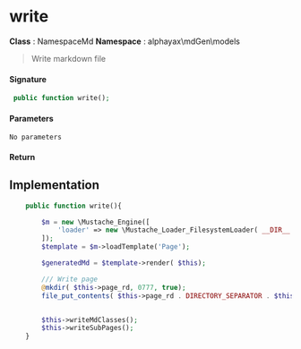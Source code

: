 
# write

**Class** : NamespaceMd
**Namespace**  : alphayax\mdGen\models


> Write markdown file


#### Signature

```php
 public function write();
```

#### Parameters

    No parameters

#### Return


## Implementation

```php
    public function write(){

        $m = new \Mustache_Engine([
            'loader' => new \Mustache_Loader_FilesystemLoader( __DIR__.'/../views')
        ]);
        $template = $m->loadTemplate('Page');

        $generatedMd = $template->render( $this);

        /// Write page
        @mkdir( $this->page_rd, 0777, true);
        file_put_contents( $this->page_rd . DIRECTORY_SEPARATOR . $this->page_bfe, $generatedMd);


        $this->writeMdClasses();
        $this->writeSubPages();
    }

```
